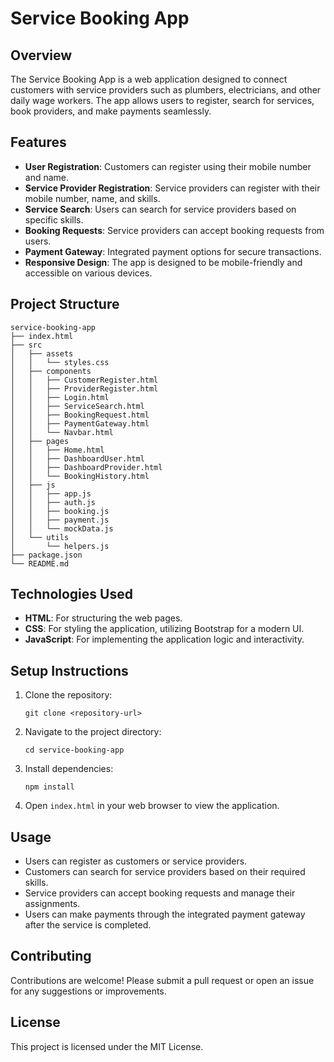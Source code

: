 # Service Booking App

## Overview
The Service Booking App is a web application designed to connect customers with service providers such as plumbers, electricians, and other daily wage workers. The app allows users to register, search for services, book providers, and make payments seamlessly.

## Features
- **User Registration**: Customers can register using their mobile number and name.
- **Service Provider Registration**: Service providers can register with their mobile number, name, and skills.
- **Service Search**: Users can search for service providers based on specific skills.
- **Booking Requests**: Service providers can accept booking requests from users.
- **Payment Gateway**: Integrated payment options for secure transactions.
- **Responsive Design**: The app is designed to be mobile-friendly and accessible on various devices.

## Project Structure
```
service-booking-app
├── index.html
├── src
│   ├── assets
│   │   └── styles.css
│   ├── components
│   │   ├── CustomerRegister.html
│   │   ├── ProviderRegister.html
│   │   ├── Login.html
│   │   ├── ServiceSearch.html
│   │   ├── BookingRequest.html
│   │   ├── PaymentGateway.html
│   │   └── Navbar.html
│   ├── pages
│   │   ├── Home.html
│   │   ├── DashboardUser.html
│   │   ├── DashboardProvider.html
│   │   └── BookingHistory.html
│   ├── js
│   │   ├── app.js
│   │   ├── auth.js
│   │   ├── booking.js
│   │   ├── payment.js
│   │   └── mockData.js
│   └── utils
│       └── helpers.js
├── package.json
└── README.md
```

## Technologies Used
- **HTML**: For structuring the web pages.
- **CSS**: For styling the application, utilizing Bootstrap for a modern UI.
- **JavaScript**: For implementing the application logic and interactivity.

## Setup Instructions
1. Clone the repository:
   ```
   git clone <repository-url>
   ```
2. Navigate to the project directory:
   ```
   cd service-booking-app
   ```
3. Install dependencies:
   ```
   npm install
   ```
4. Open `index.html` in your web browser to view the application.

## Usage
- Users can register as customers or service providers.
- Customers can search for service providers based on their required skills.
- Service providers can accept booking requests and manage their assignments.
- Users can make payments through the integrated payment gateway after the service is completed.

## Contributing
Contributions are welcome! Please submit a pull request or open an issue for any suggestions or improvements.

## License
This project is licensed under the MIT License.